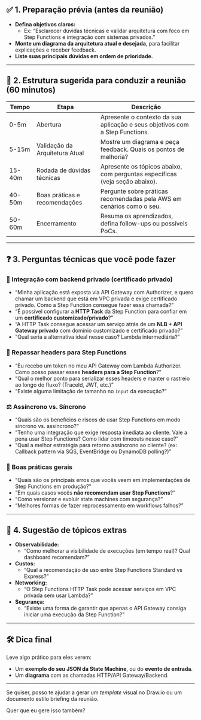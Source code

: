## ✅ **1. Preparação prévia (antes da reunião)**
- **Defina objetivos claros:**
  - Ex: “Esclarecer dúvidas técnicas e validar arquitetura com foco em Step Functions e integração com sistemas privados.”
- **Monte um diagrama da arquitetura atual e desejada**, para facilitar explicações e receber feedback.
- **Liste suas principais dúvidas em ordem de prioridade.**

---

## 🧭 **2. Estrutura sugerida para conduzir a reunião (60 minutos)**

| Tempo | Etapa                              | Descrição                                                                 |
|-------|------------------------------------|---------------------------------------------------------------------------|
| 0-5m  | Abertura                           | Apresente o contexto da sua aplicação e seus objetivos com a Step Functions. |
| 5-15m | Validação da Arquitetura Atual     | Mostre um diagrama e peça feedback. Quais os pontos de melhoria?          |
| 15-40m| Rodada de dúvidas técnicas         | Apresente os tópicos abaixo, com perguntas específicas (veja seção abaixo).|
| 40-50m| Boas práticas e recomendações      | Pergunte sobre práticas recomendadas pela AWS em cenários como o seu.     |
| 50-60m| Encerramento                       | Resuma os aprendizados, defina follow-ups ou possíveis PoCs.              |

---

## ❓ **3. Perguntas técnicas que você pode fazer**

### 🔐 Integração com backend privado (certificado privado)
- “Minha aplicação está exposta via API Gateway com Authorizer, e quero chamar um backend que está em VPC privada e exige certificado privado. Como a Step Function consegue fazer essa chamada?”
- “É possível configurar a **HTTP Task** da Step Function para confiar em um **certificado customizado/privado**?”
- “A HTTP Task consegue acessar um serviço atrás de um **NLB + API Gateway privado** com domínio customizado e certificado privado?”
- “Qual seria a alternativa ideal nesse caso? Lambda intermediária?”

### 🔄 Repassar headers para Step Functions
- “Eu recebo um token no meu API Gateway com Lambda Authorizer. Como posso passar esses **headers para a Step Function**?”
- “Qual o melhor ponto para serializar esses headers e manter o rastreio ao longo do fluxo? (TraceId, JWT, etc.)”
- “Existe alguma limitação de tamanho no `Input` da execução?”

### ⚖️ Assíncrono vs. Síncrono
- “Quais são os benefícios e riscos de usar Step Functions em modo síncrono vs. assíncrono?”
- “Tenho uma integração que exige resposta imediata ao cliente. Vale a pena usar Step Functions? Como lidar com timeouts nesse caso?”
- “Qual a melhor estratégia para retorno assíncrono ao cliente? (ex: Callback pattern via SQS, EventBridge ou DynamoDB polling?)”

### 🧠 Boas práticas gerais
- “Quais são os principais erros que vocês veem em implementações de Step Functions em produção?”
- “Em quais casos vocês **não recomendam usar Step Functions**?”
- “Como versionar e evoluir state machines com segurança?”
- “Melhores formas de fazer reprocessamento em workflows falhos?”

---

## 🧾 **4. Sugestão de tópicos extras**
- **Observabilidade:**
  - “Como melhorar a visibilidade de execuções (em tempo real)? Qual dashboard recomendam?”
- **Custos:**
  - “Qual a recomendação de uso entre Step Functions Standard vs Express?”
- **Networking:**
  - “O Step Functions HTTP Task pode acessar serviços em VPC privada sem usar Lambda?”
- **Segurança:**
  - “Existe uma forma de garantir que apenas o API Gateway consiga iniciar uma execução da Step Function?”

---

## 🛠️ Dica final
Leve algo prático para eles verem:
- Um **exemplo do seu JSON da State Machine**, ou do **evento de entrada**.
- Um **diagrama** com as chamadas HTTP/API Gateway/Backend.

---

Se quiser, posso te ajudar a gerar um *template* visual no Draw.io ou um documento estilo briefing da reunião.

Quer que eu gere isso também?

